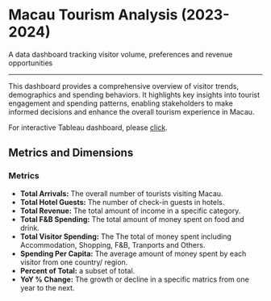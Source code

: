 # Macau Tourism Analysis (2023-2024)
A data dashboard tracking visitor volume, preferences and revenue opportunities
___
This dashboard provides a comprehensive overview of visitor trends, demographics and spending behaviors. It highlights key insights into tourist engagement and spending patterns, enabling stakeholders to make informed decisions and enhance the overall tourism experience in Macau.

For interactive Tableau dashboard, please [click](XXXX).

## Metrics and Dimensions
### Metrics
- **Total Arrivals:** The overall number of tourists visiting Macau.
- **Total Hotel Guests:** The number of check-in guests in hotels.
- **Total Revenue:** The total amount of income in a specific category.
- **Total F&B Spending:** The total amount of money spent on food and drink.
- **Total Visitor Spending:** The The total of money spent including Accommodation, Shopping, F&B, Tranports and Others.
- **Spending Per Capita:** The average amount of money spent by each visitor from one country/ region.
- **Percent of Total:** a subset of total.
- **YoY % Change:** The growth or decline in a specific matrics from one year to the next.
